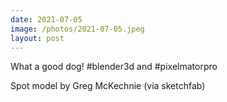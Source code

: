```yaml
---
date: 2021-07-05
image: /photos/2021-07-05.jpeg
layout: post
---
```


What a good dog! #blender3d and #pixelmatorpro 

Spot model by Greg McKechnie (via sketchfab)
